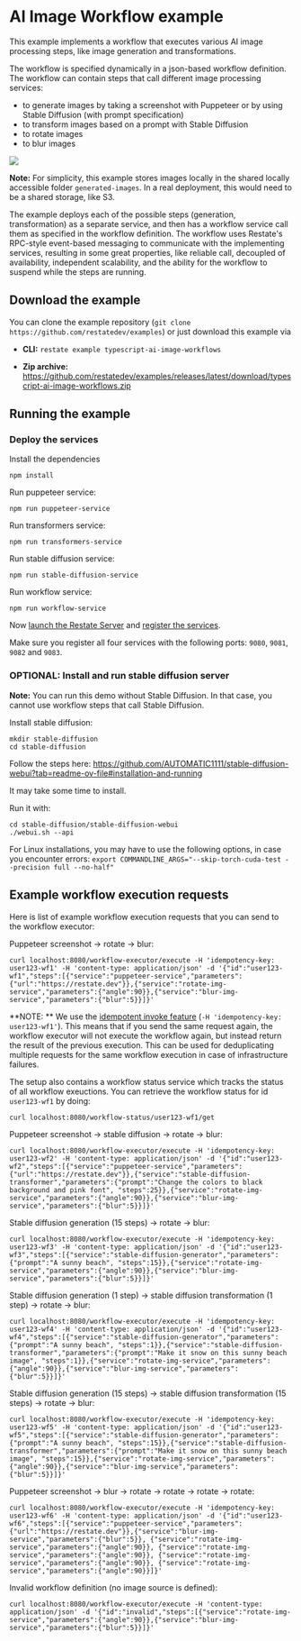 # AI Image Workflow example

This example implements a workflow that executes various AI image processing steps,
like image generation and transformations.

The workflow is specified dynamically in a json-based workflow definition.
The workflow can contain steps that call different image processing services:
- to generate images by taking a screenshot with Puppeteer or by using Stable Diffusion (with prompt specification)
- to transform images based on a prompt with Stable Diffusion
- to rotate images
- to blur images

![](dynamic_workflow_executor.png)


**Note:** For simplicity, this example stores images locally in the shared locally accessible
folder `generated-images`. In a real deployment, this would need to be a shared storage, like S3.


The example deploys each of the possible steps (generation, transformation) as
a separate service, and then has a workflow service call them as specified in the
workflow definition. The workflow uses Restate's RPC-style event-based messaging
to communicate with the implementing services, resulting in some great properties, like
reliable call, decoupled of availability, independent scalability, and the ability for the
workflow to suspend while the steps are running.


## Download the example

You can clone the example repository (`git clone https://github.com/restatedev/examples`) or just download this example via

- **CLI:** `restate example typescript-ai-image-workflows`

- **Zip archive:** https://github.com/restatedev/examples/releases/latest/download/typescript-ai-image-workflows.zip


## Running the example

### Deploy the services 

Install the dependencies
```shell
npm install 
```

Run puppeteer service:
```shell
npm run puppeteer-service
```

Run transformers service:
```shell
npm run transformers-service
```

Run stable diffusion service:
```shell
npm run stable-diffusion-service
```

Run workflow service:
```shell
npm run workflow-service
```

Now [launch the Restate Server](../../../README.md#1-starting-the-restate-server) and [register the services](../../../README.md#2-register-the-examples-at-restate-server).

Make sure you register all four services with the following ports: `9080`, `9081`, `9082` and `9083`.

### OPTIONAL: Install and run stable diffusion server

**Note:** You can run this demo without Stable Diffusion. In that case, you cannot use workflow steps that call Stable Diffusion.

Install stable diffusion:

```shell
mkdir stable-diffusion
cd stable-diffusion
```

Follow the steps here:
https://github.com/AUTOMATIC1111/stable-diffusion-webui?tab=readme-ov-file#installation-and-running

It may take some time to install.

Run it with:

```shell
cd stable-diffusion/stable-diffusion-webui
./webui.sh --api
```

For Linux installations, you may have to use the following options, in case you encounter errors:
`export COMMANDLINE_ARGS="--skip-torch-cuda-test --precision full --no-half"`


## Example workflow execution requests

Here is  list of example workflow execution requests that you can send to the workflow executor:

Puppeteer screenshot -> rotate -> blur:

```shell
curl localhost:8080/workflow-executor/execute -H 'idempotency-key: user123-wf1' -H 'content-type: application/json' -d '{"id":"user123-wf1","steps":[{"service":"puppeteer-service","parameters":{"url":"https://restate.dev"}},{"service":"rotate-img-service","parameters":{"angle":90}},{"service":"blur-img-service","parameters":{"blur":5}}]}'
```

**NOTE: ** We use the [idempotent invoke feature](https://docs.restate.dev/operate/invocation#invoke-a-service-idempotently) (`-H 'idempotency-key: user123-wf1'`).
This means that if you send the same request again, the workflow executor will not execute the workflow again, but instead return the result of the previous execution. This can be used for deduplicating multiple requests for the same workflow execution in case of infrastructure failures.

The setup also contains a workflow status service which tracks the status of all workflow exeuctions.
You can retrieve the workflow status for id `user123-wf1` by doing:

```shell
curl localhost:8080/workflow-status/user123-wf1/get
```

Puppeteer screenshot -> stable diffusion -> rotate -> blur:

```shell
curl localhost:8080/workflow-executor/execute -H 'idempotency-key: user123-wf2' -H 'content-type: application/json' -d '{"id":"user123-wf2","steps":[{"service":"puppeteer-service","parameters":{"url":"https://restate.dev"}},{"service":"stable-diffusion-transformer","parameters":{"prompt":"Change the colors to black background and pink font", "steps":25}},{"service":"rotate-img-service","parameters":{"angle":90}},{"service":"blur-img-service","parameters":{"blur":5}}]}'
```

Stable diffusion generation (15 steps) -> rotate -> blur:

```shell
curl localhost:8080/workflow-executor/execute -H 'idempotency-key: user123-wf3' -H 'content-type: application/json' -d '{"id":"user123-wf3","steps":[{"service":"stable-diffusion-generator","parameters":{"prompt":"A sunny beach", "steps":15}},{"service":"rotate-img-service","parameters":{"angle":90}},{"service":"blur-img-service","parameters":{"blur":5}}]}'
```

Stable diffusion generation (1 step) -> stable diffusion transformation (1 step) -> rotate -> blur:

```shell
curl localhost:8080/workflow-executor/execute -H 'idempotency-key: user123-wf4' -H 'content-type: application/json' -d '{"id":"user123-wf4","steps":[{"service":"stable-diffusion-generator","parameters":{"prompt":"A sunny beach", "steps":1}},{"service":"stable-diffusion-transformer","parameters":{"prompt":"Make it snow on this sunny beach image", "steps":1}},{"service":"rotate-img-service","parameters":{"angle":90}},{"service":"blur-img-service","parameters":{"blur":5}}]}'
```

Stable diffusion generation (15 steps) -> stable diffusion transformation (15 steps) -> rotate -> blur:

```shell
curl localhost:8080/workflow-executor/execute -H 'idempotency-key: user123-wf5' -H 'content-type: application/json' -d '{"id":"user123-wf5","steps":[{"service":"stable-diffusion-generator","parameters":{"prompt":"A sunny beach", "steps":15}},{"service":"stable-diffusion-transformer","parameters":{"prompt":"Make it snow on this sunny beach image", "steps":15}},{"service":"rotate-img-service","parameters":{"angle":90}},{"service":"blur-img-service","parameters":{"blur":5}}]}'
```


Puppeteer screenshot -> blur -> rotate -> rotate -> rotate -> rotate:

```shell
curl localhost:8080/workflow-executor/execute -H 'idempotency-key: user123-wf6' -H 'content-type: application/json' -d '{"id":"user123-wf6","steps":[{"service":"puppeteer-service","parameters":{"url":"https://restate.dev"}},{"service":"blur-img-service","parameters":{"blur":5}}, {"service":"rotate-img-service","parameters":{"angle":90}}, {"service":"rotate-img-service","parameters":{"angle":90}}, {"service":"rotate-img-service","parameters":{"angle":90}}, {"service":"rotate-img-service","parameters":{"angle":90}}]}' 
```

Invalid workflow definition (no image source is defined):

```shell
curl localhost:8080/workflow-executor/execute -H 'content-type: application/json' -d '{"id":"invalid","steps":[{"service":"rotate-img-service","parameters":{"angle":90}},{"service":"blur-img-service","parameters":{"blur":5}}]}'
```


